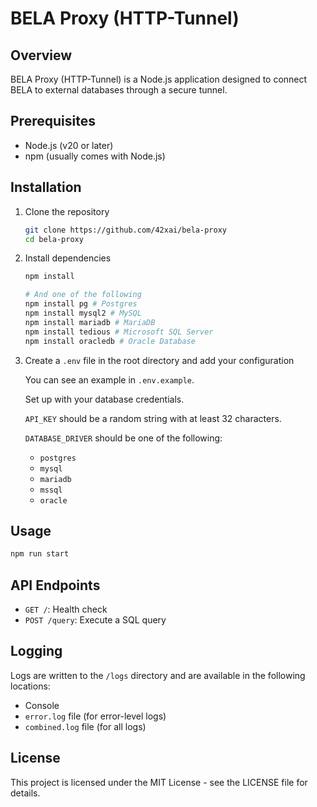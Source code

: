 # BELA Proxy (HTTP-Tunnel)

## Overview

BELA Proxy (HTTP-Tunnel) is a Node.js application designed to connect BELA to external databases through a secure tunnel.

## Prerequisites

- Node.js (v20 or later)
- npm (usually comes with Node.js)

## Installation

1. Clone the repository

   ```bash
   git clone https://github.com/42xai/bela-proxy
   cd bela-proxy
   ```

2. Install dependencies

   ```bash
   npm install

   # And one of the following
   npm install pg # Postgres
   npm install mysql2 # MySQL
   npm install mariadb # MariaDB
   npm install tedious # Microsoft SQL Server
   npm install oracledb # Oracle Database
   ```

3. Create a `.env` file in the root directory and add your configuration

   You can see an example in `.env.example`.

   Set up with your database credentials.

   `API_KEY` should be a random string with at least 32 characters.

   `DATABASE_DRIVER` should be one of the following:

   - `postgres`
   - `mysql`
   - `mariadb`
   - `mssql`
   - `oracle`

## Usage

```bash
npm run start
```

## API Endpoints

- `GET /`: Health check
- `POST /query`: Execute a SQL query

## Logging

Logs are written to the `/logs` directory and are available in the following locations:

- Console
- `error.log` file (for error-level logs)
- `combined.log` file (for all logs)

## License

This project is licensed under the MIT License - see the LICENSE file for details.
